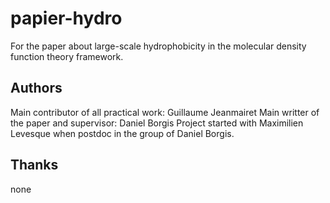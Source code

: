 papier-hydro
============

For the paper about large-scale hydrophobicity in the molecular density function theory framework.

## Authors
Main contributor of all practical work: Guillaume Jeanmairet
Main writter of the paper and supervisor: Daniel Borgis
Project started with Maximilien Levesque when postdoc in the group of Daniel Borgis.

## Thanks
none
